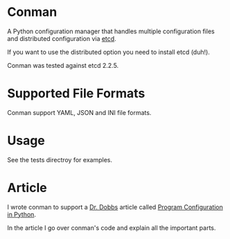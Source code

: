 Conman
======
A Python configuration manager that handles multiple configuration files 
and distributed configuration via [etcd](https://coreos.com/etcd/).

If you want to use the distributed option you need to install etcd (duh!).

Conman was tested against etcd 2.2.5.

Supported File Formats
======================
Conman support YAML, JSON and INI file formats.

Usage
=====
See the tests directroy for examples.

Article
=======
I wrote conman to support a [Dr. Dobbs](http://www.drdobbs.com/) article 
called [Program Configuration in Python](http://www.drdobbs.com/open-source/program-configuration-in-python/240169310).

In the article I go over conman's code and explain all the important parts.
